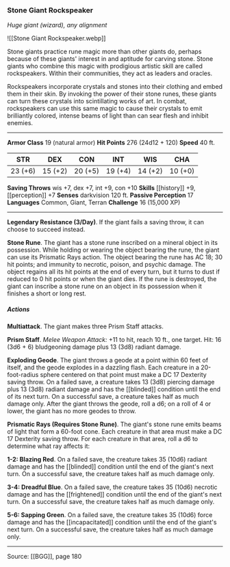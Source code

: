 ### Stone Giant Rockspeaker
_Huge giant (wizard), any alignment_

![[Stone Giant Rockspeaker.webp]]

Stone giants practice rune magic more than other giants do, perhaps because of these giants' interest in and aptitude for carving stone. Stone giants who combine this magic with prodigious artistic skill are called rockspeakers. Within their communities, they act as leaders and oracles.

Rockspeakers incorporate crystals and stones into their clothing and embed them in their skin. By invoking the power of their stone runes, these giants can turn these crystals into scintillating works of art. In combat, rockspeakers can use this same magic to cause their crystals to emit brilliantly colored, intense beams of light than can sear flesh and inhibit enemies.




---

**Armor Class** 19 (natural armor)
**Hit Points** 276 (24d12 + 120)
**Speed** 40 ft.

| STR     | DEX     | CON     | INT     | WIS     | CHA     |
|---------|---------|---------|---------|---------|---------|
| 23 (+6) | 15 (+2) | 20 (+5) | 19 (+4) | 14 (+2) | 10 (+0) |

**Saving Throws** wis +7, dex +7, int +9, con +10
**Skills** [[history]] +9, [[perception]] +7
**Senses** darkvision 120 ft.
**Passive Perception** 17
**Languages** Common, Giant, Terran
**Challenge** 16 (15,000 XP)

---

**Legendary Resistance (3/Day)**. If the giant fails a saving throw, it can choose to succeed instead.

**Stone Rune**. The giant has a stone rune inscribed on a mineral object in its possession. While holding or wearing the object bearing the rune, the giant can use its Prismatic Rays action. The object bearing the rune has AC 18; 30 hit points; and immunity to necrotic, poison, and psychic damage. The object regains all its hit points at the end of every turn, but it turns to dust if reduced to 0 hit points or when the giant dies. If the rune is destroyed, the giant can inscribe a stone rune on an object in its possession when it finishes a short or long rest.

##### Actions
**Multiattack**. The giant makes three Prism Staff attacks.

**Prism Staff**. _Melee Weapon Attack:_ +11 to hit, reach 10 ft., one target. Hit: 16 (3d6 + 6) bludgeoning damage plus 13 (3d8) radiant damage.

**Exploding Geode**. The giant throws a geode at a point within 60 feet of itself, and the geode explodes in a dazzling flash. Each creature in a 20-foot-radius sphere centered on that point must make a DC 17 Dexterity saving throw. On a failed save, a creature takes 13 (3d8) piercing damage plus 13 (3d8) radiant damage and has the [[blinded]] condition until the end of its next turn. On a successful save, a creature takes half as much damage only. After the giant throws the geode, roll a d6; on a roll of 4 or lower, the giant has no more geodes to throw.

**Prismatic Rays (Requires Stone Rune)**. The giant's stone rune emits beams of light that form a 60-foot cone. Each creature in that area must make a DC 17 Dexterity saving throw. For each creature in that area, roll a d6 to determine what ray affects it:

**1-2: Blazing Red**. On a failed save, the creature takes 35 (10d6) radiant damage and has the [[blinded]] condition until the end of the giant's next turn. On a successful save, the creature takes half as much damage only.

**3-4: Dreadful Blue**. On a failed save, the creature takes 35 (10d6) necrotic damage and has the [[frightened]] condition until the end of the giant's next turn. On a successful save, the creature takes half as much damage only.

**5-6: Sapping Green**. On a failed save, the creature takes 35 (10d6) force damage and has the [[incapacitated]] condition until the end of the giant's next turn. On a successful save, the creature takes half as much damage only.


---

Source: [[BGG]], page 180